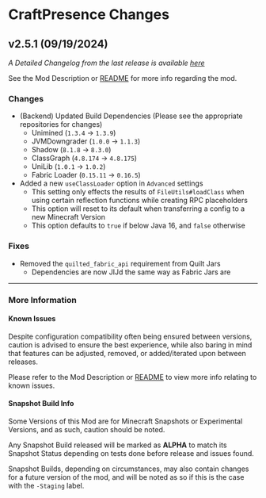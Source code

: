 # CraftPresence Changes

## v2.5.1 (09/19/2024)

_A Detailed Changelog from the last release is
available [here](https://gitlab.com/CDAGaming/CraftPresence/-/compare/release%2Fv2.5.0...release%2Fv2.5.1)_

See the Mod Description or [README](https://gitlab.com/CDAGaming/CraftPresence) for more info regarding the mod.

### Changes

* (Backend) Updated Build Dependencies (Please see the appropriate repositories for changes)
    * Unimined (`1.3.4` -> `1.3.9`)
    * JVMDowngrader (`1.0.0` -> `1.1.3`)
    * Shadow (`8.1.8` -> `8.3.0`)
    * ClassGraph (`4.8.174` -> `4.8.175`)
    * UniLib (`1.0.1` -> `1.0.2`)
    * Fabric Loader (`0.15.11` -> `0.16.5`)
* Added a new `useClassLoader` option in `Advanced` settings
    * This setting only effects the results of `FileUtils#loadClass` when using certain reflection functions while
      creating RPC placeholders
    * This option will reset to its default when transferring a config to a new Minecraft Version
    * This option defaults to `true` if below Java 16, and `false` otherwise

### Fixes

* Removed the `quilted_fabric_api` requirement from Quilt Jars
    * Dependencies are now JIJd the same way as Fabric Jars are

___

### More Information

#### Known Issues

Despite configuration compatibility often being ensured between versions,
caution is advised to ensure the best experience, while also baring in mind that features can be adjusted, removed, or
added/iterated upon between releases.

Please refer to the Mod Description or [README](https://gitlab.com/CDAGaming/CraftPresence) to view more info relating
to known issues.

#### Snapshot Build Info

Some Versions of this Mod are for Minecraft Snapshots or Experimental Versions, and as such, caution should be noted.

Any Snapshot Build released will be marked as **ALPHA** to match its Snapshot Status depending on tests done before
release
and issues found.

Snapshot Builds, depending on circumstances, may also contain changes for a future version of the mod, and will be noted
as so if this is the case with the `-Staging` label.
